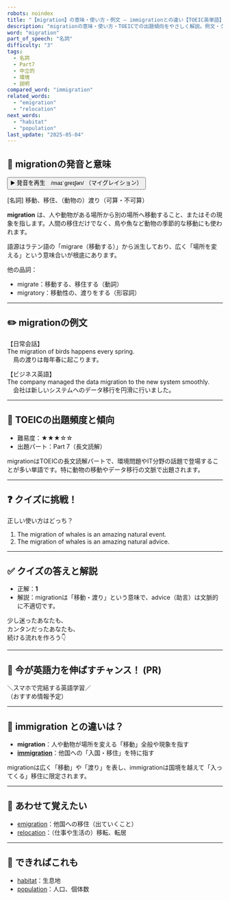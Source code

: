 ```yaml
---
robots: noindex
title: "【migration】の意味・使い方・例文 ― immigrationとの違い【TOEIC英単語】"
description: "migrationの意味・使い方・TOEICでの出題傾向をやさしく解説。例文・クイズ付きでimmigrationとの違いもわかりやすく学べます。"
word: "migration"
part_of_speech: "名詞"
difficulty: "3"
tags:
  - 名詞
  - Part7
  - 中立的
  - 環境
  - 説明
compared_word: "immigration"
related_words:
  - "emigration"
  - "relocation"
next_words:
  - "habitat"
  - "population"
last_update: "2025-05-04"
---
```


## 🔰 migrationの発音と意味

<button class="play-audio" onclick="playTTS('migration')">
  <span class="play-audio-main">
    ▶️ 発音を再生　/maɪˈɡreɪʃən/
  </span>
  <span class="play-audio-sub">
    （マイグレイション）
  </span>
</button>

[名詞] 移動、移住、（動物の）渡り（可算・不可算）

**migration** は、人や動物がある場所から別の場所へ移動すること、またはその現象を指します。人間の移住だけでなく、鳥や魚など動物の季節的な移動にも使われます。

語源はラテン語の「migrare（移動する）」から派生しており、広く「場所を変える」という意味合いが根底にあります。

他の品詞：  
- migrate：移動する、移住する（動詞）
- migratory：移動性の、渡りをする（形容詞）

---

## ✏️ migrationの例文

【日常会話】  
The migration of birds happens every spring.  
　鳥の渡りは毎年春に起こります。

【ビジネス英語】  
The company managed the data migration to the new system smoothly.  
　会社は新しいシステムへのデータ移行を円滑に行いました。

---

## 🎯 TOEICの出題頻度と傾向

- 難易度：★★★☆☆
- 出題パート：Part 7（長文読解）

migrationはTOEICの長文読解パートで、環境問題やIT分野の話題で登場することが多い単語です。特に動物の移動やデータ移行の文脈で出題されます。

---

## ❓ クイズに挑戦！

正しい使い方はどっち？

1. The migration of whales is an amazing natural event.  
2. The migration of whales is an amazing natural advice.

---

## ✅ クイズの答えと解説

- 正解：**1**
- 解説：migrationは「移動・渡り」という意味で、advice（助言）は文脈的に不適切です。

少し迷ったあなたも、  
カンタンだったあなたも、  
続ける流れを作ろう👇️

---

## 🚀 今が英語力を伸ばすチャンス！ (PR)

<div class="info-center">
＼スマホで完結する英語学習／<br>  
（おすすめ情報予定）
</div>

---

## 🤔  immigration との違いは？

- **migration**：人や動物が場所を変える「移動」全般や現象を指す
- **[immigration](/word/immigration)**：他国への「入国・移住」を特に指す

migrationは広く「移動」や「渡り」を表し、immigrationは国境を越えて「入ってくる」移住に限定されます。

---

## 🧩 あわせて覚えたい

- [emigration](/word/emigration)：他国への移住（出ていくこと）
- [relocation](/word/relocation)：（仕事や生活の）移転、転居

---

## 📖 できればこれも

- [habitat](/word/habitat)：生息地
- [population](/word/population)：人口、個体数

<!-- cvid: aid26_bid47 -->
